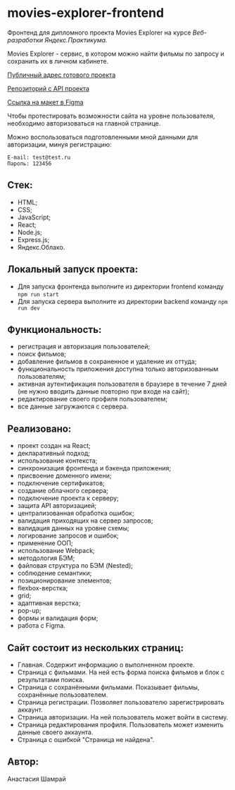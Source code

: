 # movies-explorer-frontend
Фронтенд для дипломного проекта Movies Explorer на курсе *Веб-разработки Яндекс.Практикума.*

Movies Explorer - сервис, в котором можно найти фильмы по запросу и сохранить их в личном кабинете.

[Публичный адрес готового проекта](https://movies-explorer.nsh.nomoredomains.work)

[Репозиторий с API проекта](https://github.com/NastiaShh/movies-explorer-api)

[Ссылка на макет в Figma](https://www.figma.com/file/GGYpV4d6I5TvEDjR0SdR4B/Diploma-(Copy))

Чтобы протестировать возможности сайта на уровне пользователя, необходимо авторизоваться на главной странице.

Можно воспользоваться подготовленными мной данными для авторизации, минуя регистрацию:
```
E-mail: test@test.ru
Пароль: 123456
```

## Стек:
- HTML;
- CSS;
- JavaScript;
- React;
- Node.js;
- Express.js;
- Яндекс.Облако.

## Локальный запуск проекта:
- Для запуска фронтенда выполните из директории frontend команду `npm run start`
- Для запуска сервера выполните из директории backend команду `npm run dev`

## Функциональность:
- регистрация и авторизация пользователей;
- поиск фильмов;
- добавление фильмов в сохраненное и удаление их оттуда;
- функциональность приложения доступна только авторизованным пользователям;
- активная аутентификация пользователя в браузере в течение 7 дней (не нужно вводить данные повторно при входе на сайт);
- редактирование своего профиля пользователем;
- все данные загружаются с сервера.
## Реализовано:
- проект создан на React;
- декларативный подход;
- использование контекста;
- синхронизация фронтенда и бэкенда приложения;
- присвоение доменного имени;
- подключение сертификатов;
- создание облачного сервера;
- подключение проекта к серверу;
- защита API авторизацией;
- централизованная обработка ошибок;
- валидация приходящих на сервер запросов;
- валидация данных на уровне схемы;
- логирование запросов и ошибок;
- применение ООП;
- использование Webpack;
- методология БЭМ;
- файловая структура по БЭМ (Nested);
- соблюдение семантики;
- позиционирование элементов;
- flexbox-верстка;
- grid;
- адаптивная верстка;
- pop-up;
- формы и валидация форм;
- работа с Figma.
## Сайт состоит из нескольких страниц:
- Главная. Содержит информацию о выполненном проекте.
- Страница с фильмами. На ней есть форма поиска фильмов и блок с результатами поиска.
- Страница с сохранёнными фильмами. Показывает фильмы, сохранённые пользователем.
- Страница регистрации. Позволяет пользователю зарегистрировать аккаунт.
- Страница авторизации. На ней пользователь может войти в систему.
- Страница редактирования профиля. Пользователь может изменить данные своего аккаунта.
- Страница с ошибкой "Страница не найдена".
## Автор:
Анастасия Шамрай